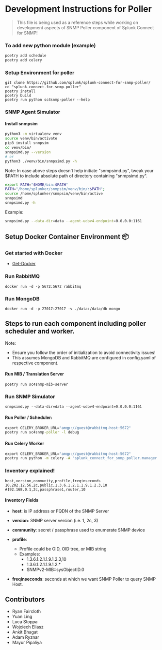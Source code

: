 
# Development Instructions for Poller

> This file is being used as a reference steps while working on development aspects of SNMP Poller component of Splunk Connect for SNMP!


### To add new python module (example)

```cmd
poetry add schedule
poetry add celery
```

### Setup Environment for poller

```
git clone https://github.com/splunk/splunk-connect-for-snmp-poller/
cd "splunk-connect-for-snmp-poller"
poetry install
poetry build
poetry run python sc4snmp-poller --help
```


### SNMP Agent Simulator

#### Install snmpsim

```bash
python3 -m virtualenv venv
source venv/bin/activate
pip3 install snmpsim
cd venv/bin/
snmpsimd.py --version
# or
python3 ./venv/bin/snmpsimd.py -h
```


Note: In case above steps doesn't help initiate "snmpsimd.py", tweak your $PATH to include absolute path of directory containing "snmpsimd.py".

```bash
export PATH="$HOME/bin:$PATH"
PATH="/home/splunker/snmpsim/venv/bin/:$PATH";
source /home/splunker/snmpsim/venv/bin/active
snmpsimd
snmpsimd.py -h
```

Example:
```bash
snmpsimd.py --data-dir=data --agent-udpv4-endpoint=0.0.0.0:1161
```


## Setup Docker Container Environment 📦


### Get started with Docker

- [Get-Docker](https://docs.docker.com/get-docker/)


### Run RabbitMQ

```docker run -d -p 5672:5672 rabbitmq```

### Run MongoDB

```docker run -d -p 27017:27017 -v ./data:/data/db mongo```


## Steps to run each component including poller scheduler and worker.

Note: 
- Ensure you follow the order of initialization to avoid connectivity issues!
- This assumes MongoDB and RabbitMQ are configured in config.yaml of respective component.

#### Run MIB / Translation Server

```poetry run sc4snmp-mib-server```

### Run SNMP Simulator
```snmpsimd.py --data-dir=data --agent-udpv4-endpoint=0.0.0.0:1161```

#### Run Poller / Scheduler:

```cmd
export CELERY_BROKER_URL="amqp://guest@rabbitmq-host:5672"
poetry run sc4snmp-poller -l debug
```

#### Run Celery Worker

```cmd
export CELERY_BROKER_URL="amqp://guest@rabbitmq-host:5672"
poetry run python -m celery -A "splunk_connect_for_snmp_poller.manager.celery_client" worker -l DEBUG -n worker1
```


### Inventory explained!

```csv
host,version,community,profile,freqinseconds
10.202.12.56,2c,public,1.3.6.1.2.1.1.9.1.2.3,10
#192.168.0.1,2c,passphrase1,router,10
```

#### Inventory Fields

- **host**: is IP address or FQDN of the SNMP Server

- **version**: SNMP server version (i.e. 1, 2c, 3)

- **community**: secret / passphrase used to enumerate SNMP device

- **profile**: 
  - Profile could be OID, OID tree, or MIB string
  - Examples:
    - 1.3.6.1.2.1.1.9.1.2.3,10
    - 1.3.6.1.2.1.1.9.1.2.*
    - SNMPv2-MIB::sysObjectID.0

- **freqinseconds**: seconds at which we want SNMP Poller to query SNMP Host.


## Contributors

- Ryan Faircloth
- Yuan Ling
- Luca Stoppa
- Wojciech Eliasz
- Ankit Bhagat
- Adam Ryznar
- Mayur Pipaliya
